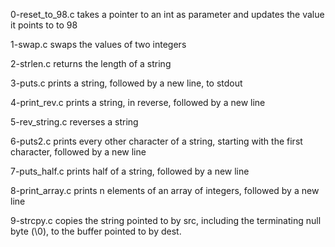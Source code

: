 0-reset_to_98.c
takes a pointer to an int as parameter and updates the value it points to to 98

1-swap.c
swaps the values of two integers

2-strlen.c
returns the length of a string

3-puts.c
prints a string, followed by a new line, to stdout

4-print_rev.c
prints a string, in reverse, followed by a new line

5-rev_string.c
reverses a string

6-puts2.c
prints every other character of a string, starting with the first character, followed by a new line

7-puts_half.c
prints half of a string, followed by a new line

8-print_array.c
prints n elements of an array of integers, followed by a new line

9-strcpy.c
copies the string pointed to by src, including the terminating null byte (\0), to the buffer pointed to by dest.
